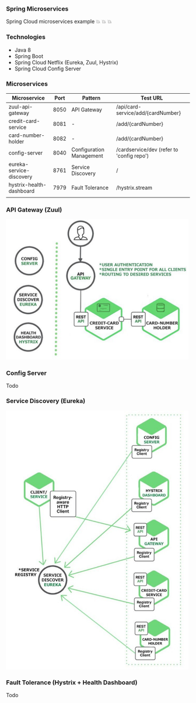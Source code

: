 ### Spring Microservices
Spring Cloud microservices example :boom: :boom: :boom:

### Technologies
- Java 8
- Spring Boot
- Spring Cloud Netflix (Eureka, Zuul, Hystrix)
- Spring Cloud Config Server

### Microservices

| Microservice           | Port | Pattern                 |Test URL                          |
| ---------------------  | ---- | ------------------------|----------------------------------|
|zuul-api-gateway        | 8050 | API Gateway             |/api/card-service/add/{cardNumber}|
|credit-card-service     | 8081 |     -                   |/add/{cardNumber}                 |
|card-number-holder      | 8082 |     -                   |/add/{cardNumber}                 |
|config-server           | 8040 | Configuration Management|/cardservice/dev (refer to 'config repo')|
|eureka-service-discovery| 8761 | Service Discovery       |/                                 |
|hystrix-health-dashboard| 7979 | Fault Tolerance         |/hystrix.stream                   |
|                        |      |                         |                                  |

### API Gateway (Zuul)
   
   <img src="https://github.com/vadimshavlovski/spring_microservices/blob/master/config-repo/api-gateway.png" width="500">

### Config Server 
Todo

### Service Discovery (Eureka)
   <img src="https://github.com/vadimshavlovski/spring_microservices/blob/master/config-repo/eureka.jpg" width="500">


### Fault Tolerance (Hystrix + Health Dashboard)
Todo

